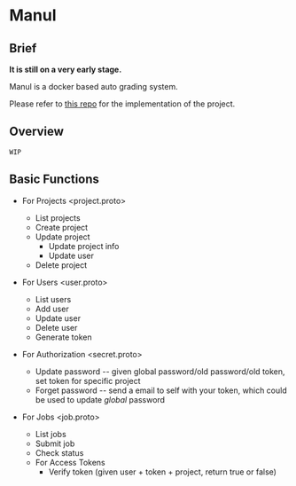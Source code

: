 # Manul

## Brief

**It is still on a very early stage.**

Manul is a docker based auto grading system.

Please refer to [this repo](https://github.com/argcv/manul) for the implementation of the project.


## Overview

`WIP`

## Basic Functions

+ For Projects <project.proto>
    + List projects
    + Create project
    + Update project
        + Update project info
        + Update user
    + Delete project

+ For Users <user.proto>
    + List users
    + Add user
    + Update user
    + Delete user
    + Generate token

+ For Authorization <secret.proto>
    + Update password -- given global password/old password/old token, set token for specific project
    + Forget password -- send a email to self with your token, which could be used to update *global* password

+ For Jobs <job.proto>
    + List jobs
    + Submit job
    + Check status
    + For Access Tokens
        + Verify token (given user + token + project, return true or false)

